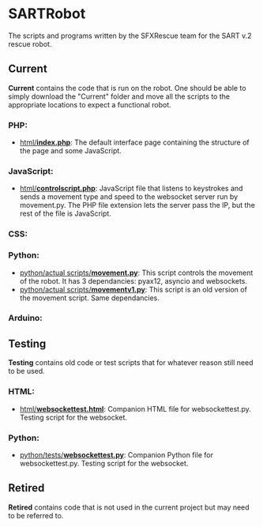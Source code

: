 # SARTRobot
The scripts and programs written by the SFXRescue team for the SART v.2 rescue robot.
## Current
**Current** contains the code that is run on the robot. One should be able to simply download the "Current" folder and move all the scripts to the appropriate locations to expect a functional robot.
### PHP:
- [html/**index.php**](html/index.php): The default interface page containing the structure of the page and some JavaScript.
### JavaScript:
- [html/**controlscript.php**](html/controlscript.php): JavaScript file that listens to keystrokes and sends a movement type and speed to the websocket server run by movement.py. The PHP file extension lets the server pass the IP, but the rest of the file is JavaScript.
### CSS:
### Python:
- [python/actual scripts/**movement.py**](python/actual%20scripts/movement.py): This script controls the movement of the robot. It has 3 dependancies: pyax12, asyncio and websockets.
- [python/actual scripts/**movementv1.py**](ython/actual%20scripts/movementv1.py): This script is an old version of the movement script. Same dependancies.
 ### Arduino:

## Testing
**Testing** contains old code or test scripts that for whatever reason still need to be used.
### HTML:
- [html/**websockettest.html**](html/websockettest.html): Companion HTML file for websockettest.py. Testing script for the websocket.
### Python:
- [python/tests/**websockettest.py**](python/tests/websockettest.py): Companion Python file for websockettest.py. Testing script for the websocket.

## Retired
**Retired** contains code that is not used in the current project but may need to be referred to.
